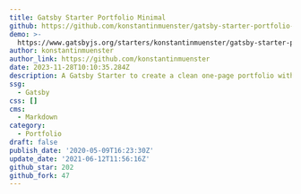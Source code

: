 ```yaml
---
title: Gatsby Starter Portfolio Minimal
github: https://github.com/konstantinmuenster/gatsby-starter-portfolio-minimal
demo: >-
  https://www.gatsbyjs.org/starters/konstantinmuenster/gatsby-starter-portfolio-minimal/
author: konstantinmuenster
author_link: https://github.com/konstantinmuenster
date: 2023-11-28T10:10:35.284Z
description: A Gatsby Starter to create a clean one-page portfolio with Markdown content.
ssg:
  - Gatsby
css: []
cms:
  - Markdown
category:
  - Portfolio
draft: false
publish_date: '2020-05-09T16:23:30Z'
update_date: '2021-06-12T11:56:16Z'
github_star: 202
github_fork: 47
---
```

